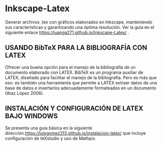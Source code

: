 # Inkscape-Latex
Generar archivos .tex con gráficos elaborados en Inkscape, manteniendo sus características y garantizando una óptima resolución.
Ver la guia en el siguiente  enlace  https://juanga271.github.io/Inkscape-Latex/ .


## USANDO BibTeX PARA LA BIBLIOGRAFÍA CON LATEX

Ofrecer una buena opción para el manejo de la bibliografía de un documento elaborado con
LATEX.
BibTeX es un programa auxiliar de LATEX, diseñado para facilitar el manejo de la bibliografía.
Pero es más que eso: es también una herramienta que permite a LATEX extraer datos de una base
de datos e insertarlos adecuadamente formateados en un documento (Ataz López 2006).

## INSTALACIÓN Y CONFIGURACIÓN DE LATEX BAJO WINDOWS

Se presenta  una guia básica  en la siguiente dirección.https://luisgomez313.github.io/instalacion-latex/ que incluye configuración de teXstudio y uso de Mathpix.
